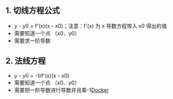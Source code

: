 ## 1. 切线方程公式

- y - y0 = f'(x)(x - x0)；注意：f'(x) 为 x 导数方程带入 x0 得出的值
- 需要知道一个点 （x0，y0）
- 需要求一阶导数

## 2. 法线方程

- y - y0 = -1/f'(x)(x - x0)
- 需要知道一个点 （x0、y0）
- 需要把一阶导数进行导数并且乘-1[Docker](..%2F..%2FDocker)